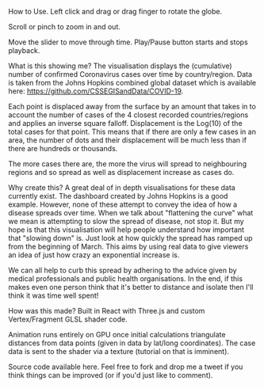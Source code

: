How to Use.
Left click and drag or drag finger to rotate the globe.

Scroll or pinch to zoom in and out.

Move the slider to move through time. Play/Pause button starts and stops playback.

What is this showing me?
The visualisation displays the (cumulative) number of confirmed Coronavirus cases over time by country/region. Data is taken from the Johns Hopkins combined global dataset which is available here: https://github.com/CSSEGISandData/COVID-19.

Each point is displaced away from the surface by an amount that takes in to account the number of cases of the 4 closest recorded countries/regions and applies an inverse square falloff. Displacement is the Log(10) of the total cases for that point. This means that if there are only a few cases in an area, the number of dots and their displacement will be much less than if there are hundreds or thousands.

The more cases there are, the more the virus will spread to neighbouring regions and so spread as well as displacement increase as cases do.

Why create this?
A great deal of in depth visualisations for these data currently exist. The dashboard created by Johns Hopkins is a good example. However, none of these attempt to convey the idea of how a disease spreads over time. When we talk about "flattening the curve" what we mean is attempting to slow the spread of disease, not stop it. But my hope is that this visualisation will help people understand how important that "slowing down" is. Just look at how quickly the spread has ramped up from the beginning of March. This aims by using real data to give viewers an idea of just how crazy an exponential increase is.

We can all help to curb this spread by adhering to the advice given by medical professionals and public health organisations. In the end, if this makes even one person think that it's better to distance and isolate then I'll think it was time well spent!

How was this made?
Built in React with Three.js and custom Vertex/Fragment GLSL shader code.

Animation runs entirely on GPU once initial calculations triangulate distances from data points (given in data by lat/long coordinates). The case data is sent to the shader via a texture (tutorial on that is imminent).

Source code available here. Feel free to fork and drop me a tweet if you think things can be improved (or if you'd just like to comment).